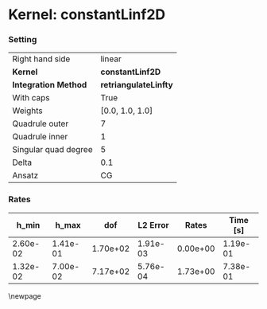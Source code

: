 # Kernel: constantLinf2D
### Setting
| | |
| --- | --- |
| Right hand side | linear |
| **Kernel** | **constantLinf2D** |
| **Integration Method** | **retriangulateLinfty** |
| With caps | True |
| Weights | [0.0, 1.0, 1.0] |
| Quadrule outer | 7 |
| Quadrule inner | 1 |
| Singular quad degree | 5 |
| Delta | 0.1 |
| Ansatz | CG |
### Rates
| h_min| h_max| dof| L2 Error| Rates| Time [s]| 
|---|---|---|---|---|---|
| 2.60e-02 | 1.41e-01 | 1.70e+02 | 1.91e-03 | 0.00e+00 | 1.19e-01 |
| 1.32e-02 | 7.00e-02 | 7.17e+02 | 5.76e-04 | 1.73e+00 | 7.38e-01 |
\newpage 
